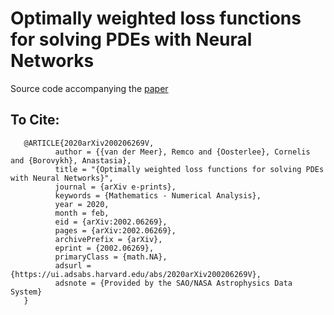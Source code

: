 # Optimally weighted loss functions for solving PDEs with Neural Networks
Source code accompanying the [paper](https://arxiv.org/abs/2002.06269)

## To Cite:
       @ARTICLE{2020arXiv200206269V,
              author = {{van der Meer}, Remco and {Oosterlee}, Cornelis and {Borovykh}, Anastasia},
              title = "{Optimally weighted loss functions for solving PDEs with Neural Networks}",
              journal = {arXiv e-prints},
              keywords = {Mathematics - Numerical Analysis},
              year = 2020,
              month = feb,
              eid = {arXiv:2002.06269},
              pages = {arXiv:2002.06269},
              archivePrefix = {arXiv},
              eprint = {2002.06269},
              primaryClass = {math.NA},
              adsurl = {https://ui.adsabs.harvard.edu/abs/2020arXiv200206269V},
              adsnote = {Provided by the SAO/NASA Astrophysics Data System}
       }
